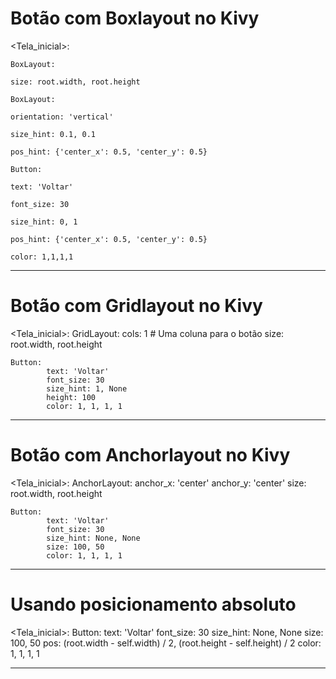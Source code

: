 # Botão com Boxlayout no Kivy

<Tela_inicial>:

    BoxLayout:

    size: root.width, root.height

    BoxLayout:

    orientation: 'vertical'

    size_hint: 0.1, 0.1

    pos_hint: {'center_x': 0.5, 'center_y': 0.5}

    Button:

    text: 'Voltar'

    font_size: 30

    size_hint: 0, 1

    pos_hint: {'center_x': 0.5, 'center_y': 0.5}

    color: 1,1,1,1

---

# Botão com Gridlayout no Kivy

<Tela_inicial>:
    GridLayout:
        cols: 1  # Uma coluna para o botão
        size: root.width, root.height

    Button:
            text: 'Voltar'
            font_size: 30
            size_hint: 1, None
            height: 100
            color: 1, 1, 1, 1

---

# Botão com Anchorlayout no Kivy

<Tela_inicial>:
    AnchorLayout:
        anchor_x: 'center'
        anchor_y: 'center'
        size: root.width, root.height

    Button:
            text: 'Voltar'
            font_size: 30
            size_hint: None, None
            size: 100, 50
            color: 1, 1, 1, 1

---

# Usando posicionamento absoluto

<Tela_inicial>:
    Button:
        text: 'Voltar'
        font_size: 30
        size_hint: None, None
        size: 100, 50
        pos: (root.width - self.width) / 2, (root.height - self.height) / 2
        color: 1, 1, 1, 1

---
